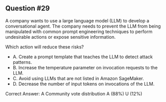 ## Question #29

A company wants to use a large language model (LLM) to develop a conversational agent. The company needs to prevent the LLM from being manipulated with common prompt engineering techniques to perform undesirable actions or expose sensitive information.

Which action will reduce these risks?

- A. Create a prompt template that teaches the LLM to detect attack patterns.
- B. Increase the temperature parameter on invocation requests to the LLM.
- C. Avoid using LLMs that are not listed in Amazon SageMaker.
- D. Decrease the number of input tokens on invocations of the LLM. 

Correct Answer: 
A Community vote distribution A (88%) U (12%)